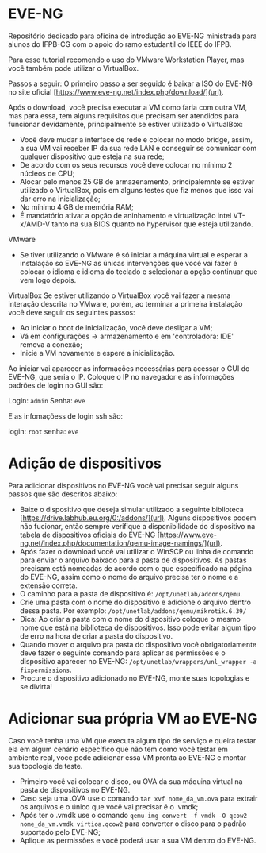 # EVE-NG
Repositório dedicado para oficina de introdução ao EVE-NG ministrada para alunos do IFPB-CG com o apoio do ramo estudantil do IEEE do IFPB.

Para esse tutorial recomendo o uso do VMware Workstation Player, mas você também pode utilizar o VirtualBox.

Passos a seguir:
O primeiro passo a ser seguido é baixar a ISO do EVE-NG no site oficial
[https://www.eve-ng.net/index.php/download/](url).

Após o download, você precisa executar a VM como faria com outra VM, mas para essa, tem alguns requisitos que precisam ser atendidos para funcionar devidamente, principalmente se estiver utilizado o VirtualBox:
- Você deve mudar a interface de rede e colocar no modo bridge, assim, a sua VM vai receber IP da sua rede LAN e conseguir se comunicar com qualquer dispositivo que esteja na sua rede;
- De acordo com os seus recursos você deve colocar no mínimo 2 núcleos de CPU;
- Alocar pelo menos 25 GB de armazenamento, principalemnte se estiver utilizado o VirtualBox, pois em alguns testes que fiz menos que isso vai dar erro na inicialização;
- No mínimo 4 GB de memória RAM;
- É mandatório ativar a opção de aninhamento e virtualização intel VT-x/AMD-V tanto na sua BIOS quanto no hypervisor que esteja utilizando.

VMware
- Se tiver utilizando o VMware é só iniciar a máquina virtual e esperar a instalação so EVE-NG as únicas intervenções que você vai fazer é colocar o idioma e idioma do teclado e selecionar a opção continuar que vem logo depois.

VirtualBox
Se estiver utilizando o VirtualBox você vai fazer a mesma interação descrita no VMware, porém, ao terminar a primeira instalação você deve seguir os seguintes passos:
-   Ao iniciar o boot de inicialização, você deve desligar a VM;
-   Vá em configurações -> armazenamento e em 'controladora: IDE' remova a conexão;
-   Inicie a VM novamente e espere a inicialização.

Ao iniciar vai aparecer as informações necessárias para acessar o GUI do EVE-NG, que seria o IP. Coloque o IP no navegador e as informações padrões de login no GUI são:

Login: `admin` 
Senha: `eve`

E as infomaçõess de login ssh são: 

  login: `root`
  senha: `eve`


# Adição de dispositivos

Para adicionar dispositivos no EVE-NG você vai precisar seguir alguns passos que são descritos abaixo:

- Baixe o dispositivo que deseja simular utilizado a seguinte biblioteca [https://drive.labhub.eu.org/0:/addons/](url).
Alguns dispositivos podem não fucionar, então sempre verifique a disponibilidade do dispositivo na tabela de dispositivos oficiais do EVE-NG [https://www.eve-ng.net/index.php/documentation/qemu-image-namings/](url).
- Após fazer o download você vai utilizar o WinSCP ou linha de comando para enviar o arquivo baixado para a pasta de dispositivos. As pastas precisam está nomeadas de acordo com o que especificado na página do EVE-NG, assim como o nome do arquivo precisa ter o nome e a extensão correta.
- O caminho para a pasta de dispositivo é: `/opt/unetlab/addons/qemu`.
- Crie uma pasta com o nome do dispositivo e adicione o arquivo dentro dessa pasta. Por exemplo: `/opt/unetlab/addons/qemu/mikrotik.6.39/`
- Dica: Ao criar a pasta com o nome do dispositivo coloque o mesmo nome que está na biblioteca de dispositivos. Isso pode evitar algum tipo de erro na hora de criar a pasta do dispositivo.
- Quando mover o arquivo pra pasta do dispositivo você obrigatoriamente deve fazer o seguinte comando para aplicar as permissões e o dispositivo aparecer no EVE-NG: `/opt/unetlab/wrappers/unl_wrapper -a fixpermissions`.
- Procure o dispositivo adicionado no EVE-NG, monte suas topologias e se divirta!



# Adicionar sua própria VM ao EVE-NG

Caso você tenha uma VM que executa algum tipo de serviço e queira testar ela em algum cenário específico que não tem como você testar em ambiente real, voce pode adicionar essa VM pronta ao EVE-NG e montar sua topologia de teste.
- Primeiro você vai colocar o disco, ou OVA da sua máquina virtual na pasta de dispositivos no EVE-NG.
- Caso seja uma .OVA use o comando `tar xvf nome_da_vm.ova` para extrair os arquivos e o único que você vai precisar é o .vmdk;
- Após ter o .vmdk use o comando `qemu-img convert -f vmdk -O qcow2 nome_da_vm.vmdk virtioa.qcow2` para converter o disco para o padrão suportado pelo EVE-NG;
- Aplique as permissões e você poderá usar a sua VM dentro do EVE-NG.
